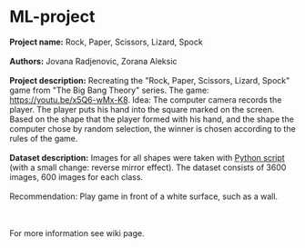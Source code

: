 # ML-project

<b>Project name:</b> Rock, Paper, Scissors, Lizard, Spock
</br>
</br>
<b>Authors:</b> Jovana Radjenovic, Zorana Aleksic
</br>
</br>
<b>Project description:</b> Recreating the "Rock, Paper, Scissors, Lizard, Spock" game from "The Big Bang Theory" series. The game: https://youtu.be/x5Q6-wMx-K8. Idea: The computer camera records the player. The player puts his hand into the square marked on the screen. Based on the shape that the player formed with his hand, and the shape the computer chose by random selection, the winner is chosen according to the rules of the game.
</br>
</br>
<b>Dataset description:</b> Images for all shapes were taken with [Python script](https://github.com/SouravJohar/rock-paper-scissors/blob/master/gather_images.py?fbclid=IwAR2b7Anq5vXhFP_A-YYDegejXPx6B8IkiH-tDFeYZIqVKFd3D9SjOxGvfjU) (with a small change: reverse mirror effect). The dataset consists of 3600 images, 600 images for each class.
</br>
</br>
Recommendation: Play game in front of a white surface, such as a wall.

</br>
</br>
For more information see wiki page.
